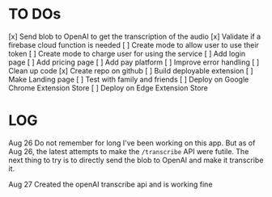 # TO DOs

[x] Send blob to OpenAI to get the transcription of the audio
[x] Validate if a firebase cloud function is needed
[ ] Create mode to allow user to use their token
[ ] Create mode to charge user for using the service
[ ] Add login page
[ ] Add pricing page
[ ] Add pay platform
[ ] Improve error handling
[ ] Clean up code
[x] Create repo on github
[ ] Build deployable extension
[ ] Make Landing page
[ ] Test with family and friends
[ ] Deploy on Google Chrome Extension Store
[ ] Deploy on Edge Extension Store

# LOG
Aug 26
Do not remember for long I've been working on this app.
But as of Aug 26, the latest attempts to make the `/transcribe` API were futile.
The next thing to try is to directly send the blob to OpenAI and make it transcribe it.

Aug 27
Created the openAI transcribe api and is working fine 